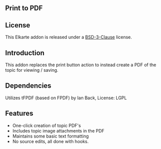 ## Print to PDF

## License
This Elkarte addon is released under a [BSD-3-Clause](https://opensource.org/licenses/BSD-3-Clause) license.

## Introduction
This addon replaces the print button action to instead create a PDF of the topic for viewing / saving.

## Dependencies
Utilizes tFPDF (based on FPDF) by Ian Back, License: LGPL

## Features
  - One-click creation of topic PDF's
  - Includes topic image attachments in the PDF
  - Maintains some basic text formatting
  - No source edits, all done with hooks.
